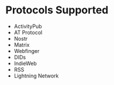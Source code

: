# Protocols Supported

- ActivityPub
- AT Protocol
- Nostr
- Matrix
- Webfinger
- DIDs
- IndieWeb
- RSS
- Lightning Network